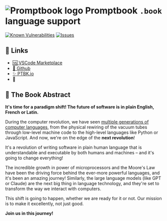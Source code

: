 # ![Promptbook logo](https://github.com/webgptorg/promptbook/raw/main/design/logo-h1.png) Promptbook `.book` language support

<!--Badges-->
<!--⚠️WARNING: This section was generated by https://github.com/hejny/batch-project-editor/blob/main/src/workflows/800-badges/badges.ts so every manual change will be overwritten.-->


[![Known Vulnerabilities](https://snyk.io/test/github/webgptorg/book-extension/badge.svg)](https://snyk.io/test/github/webgptorg/book-extension)
[![Issues](https://img.shields.io/github/issues/webgptorg/book-extension.svg?style=flat)](https://github.com/webgptorg/book-extension/issues)
<!--[![License of Promptbook .book language support](https://img.shields.io/github/license/webgptorg/book-extension.svg?style=flat)](https://github.com/webgptorg/book-extension/blob/main/LICENSE)-->
<!--[![Socket](https://socket.dev/api/badge/npm/package/book-extension)](https://socket.dev/npm/package/book-extension)-->

<!--/Badges-->


<!--TODO: Add Badges, but be aware "SVGs are restricted in README.md; please use other file image formats, such as PNG: https://packagequality.com/shield/book.svg" -->

<!--Import ./ABSTRACT.md-->
<!--⚠️ WARNING: This section was imported, make changes in source; any manual changes here will be overwritten-->

## 🔗 Links

- [🆚 VSCode Marketplace](https://marketplace.visualstudio.com/items?itemName=promptbook.book-extension)
- [📖 Github](https://github.com/webgptorg/promptbook/)
- [✨ PTBK.io](https://ptbk.io/)
- 🤠

## 🤍 The Book Abstract

**It's time for a paradigm shift! The future of software is in plain English, French or Latin.**

During the computer revolution, we have seen [multiple generations of computer languages](https://github.com/webgptorg/promptbook/discussions/180), from the physical rewiring of the vacuum tubes through low-level machine code to the high-level languages like Python or JavaScript. And now, we're on the edge of the **next revolution**!

It's a revolution of writing software in plain human language that is understandable and executable by both humans and machines – and it's going to change everything!

The incredible growth in power of microprocessors and the Moore's Law have been the driving force behind the ever-more powerful languages, and it's been an amazing journey! Similarly, the large language models (like GPT or Claude) are the next big thing in language technology, and they're set to transform the way we interact with computers.

This shift is going to happen, whether we are ready for it or not. Our mission is to make it excellently, not just good.

**Join us in this journey!**

<!--/Import ./ABSTRACT.md-->



<!--
https://marketplace.visualstudio.com/manage/publishers/promptbook
-->

<!-- TODO: !!! Make this better - specific README for book language extension -->

